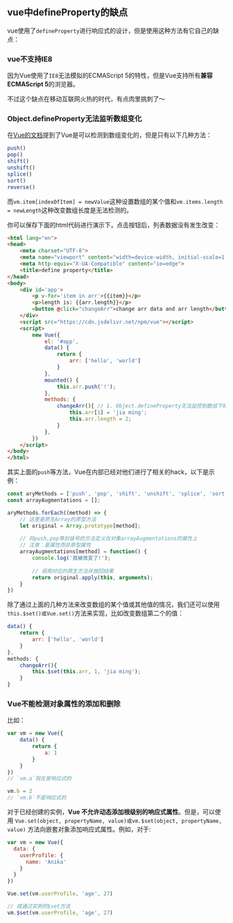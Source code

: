 ## vue中defineProperty的缺点

vue使用了`defineProperty`进行响应式的设计，但是使用这种方法有它自己的缺点：

### vue不支持IE8

因为Vue使用了`IE8`无法模拟的ECMAScript 5的特性，但是Vue支持所有**兼容ECMAScript 5**的浏览器。

不过这个缺点在移动互联网火热的时代，有点肉里挑刺了～

### Object.defineProperty无法监听数组变化

在[Vue的文档](https://cn.vuejs.org/v2/guide/list.html#%E6%95%B0%E7%BB%84%E6%9B%B4%E6%96%B0%E6%A3%80%E6%B5%8B)提到了Vue是可以检测到数组变化的，但是只有以下几种方法：

```javascript
push()
pop()
shift()
unshift()
splice()
sort()
reverse()
```

而`vm.item[indexOfItem] = newValue`这种设置数组的某个值和`vm.items.length = newLength`这种改变数组长度是无法检测的。

你可以保存下面的html代码进行演示下，点击按钮后，列表数据没有发生改变：

```html
<html lang="en">
<head>
    <meta charset="UTF-8">
    <meta name="viewport" content="width=device-width, initial-scale=1.0">
    <meta http-equiv="X-UA-Compatible" content="ie=edge">
    <title>define property</title>
</head>
<body>
    <div id='app'>
        <p v-for='item in arr'>{{item}}</p>
        <p>length is: {{arr.length}}</p>
        <button @click="changeArr">change arr data and arr length</button>
    </div>
    <script src="https://cdn.jsdelivr.net/npm/vue"></script>
    <script>
        new Vue({
            el: '#app',
            data() {
                return {
                    arr: ['hello', 'world']
                }
            },
            mounted() {
                this.arr.push('!');
            },
            methods: {
                changeArr(){ // 1. Object.defineProperty无法监控到数组下标的变化，导致直接通过数组的下标给数组设置值，不能实时响应
                    this.arr[1] = 'jia ming';
                    this.arr.length = 2;
                }
            },
        })
    </script>
</body>
</html>
```

其实上面的`push`等方法，Vue在内部已经对他们进行了相关的hack，以下是示例：

```javascript
const aryMethods = ['push', 'pop', 'shift', 'unshift', 'splice', 'sort', 'reverse'];
const arrayAugmentations = [];

aryMethods.forEach((method) => {
    // 这里是原生Array的原型方法
    let original = Array.prototype[method];
    
    // 将push,pop等封装号的方法定义在对象arrayAugmentations的属性上
    // 注意：是属性而非原型属性
    arrayAugmentations[method] = function() {
        console.log('我被改变了!');
        
        // 调用对应的原生方法并放回结果
        return original.apply(this, arguments);
    }
})
```

除了通过上面的几种方法来改变数组的某个值或其他值的情况，我们还可以使用`this.$set()或Vue.set()`方法来实现，比如改变数组第二个的值：

```javascript
data() {
    return {
        arr: ['hello', 'world']
    }
},
methods: {
    changeArr(){ 
        this.$set(this.arr, 1, 'jia ming');
    }
}
```

### Vue不能检测对象属性的添加和删除

比如：

```javascript
var vm = new Vue({
    data() {
        return {
            a: 1
        }
    }
})
// `vm.a`现在是响应式的

vm.b = 2
// `vm.b`不是响应式的
```

对于已经创建的实例，**Vue 不允许动态添加根级别的响应式属性**。但是，可以使用 `Vue.set(object, propertyName, value)或vm.$set(object, propertyName, value)` 方法向嵌套对象添加响应式属性。例如，对于:

```javascript
var vm = new Vue({
  data: {
    userProfile: {
      name: 'Anika'
    }
  }
})

Vue.set(vm.userProfile, 'age', 27)

// 或通过实例的$set方法
vm.$set(vm.userProfile, 'age', 27)
```